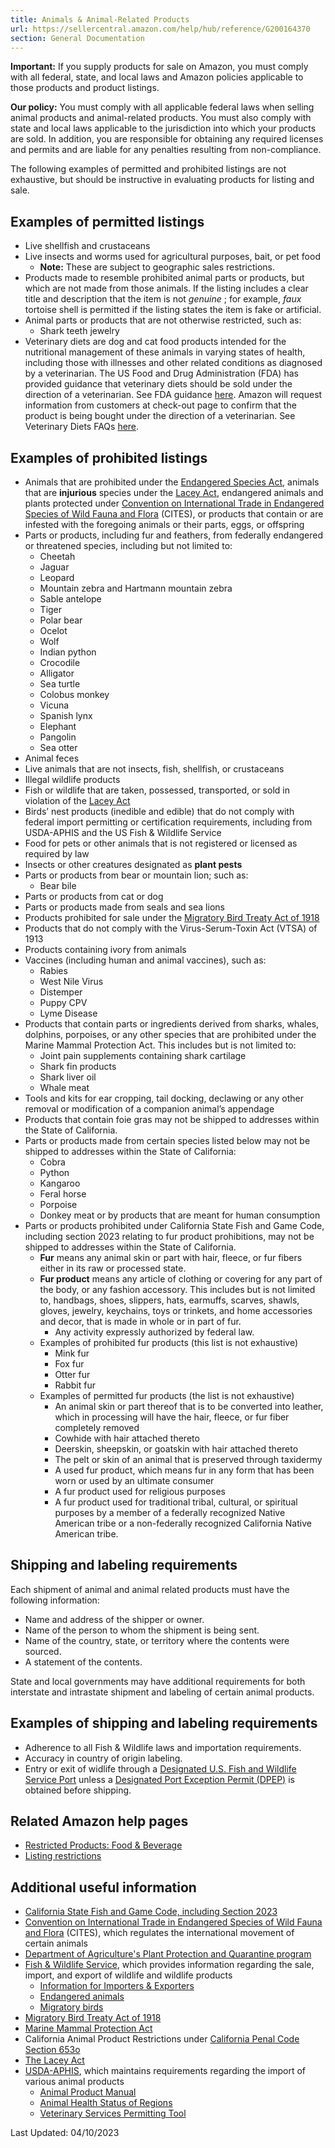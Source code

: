 ```yaml
---
title: Animals & Animal-Related Products
url: https://sellercentral.amazon.com/help/hub/reference/G200164370
section: General Documentation
---
```


**Important:** If you supply products for sale on Amazon, you must comply with
all federal, state, and local laws and Amazon policies applicable to those
products and product listings.

**Our policy:** You must comply with all applicable federal laws when selling
animal products and animal-related products. You must also comply with state
and local laws applicable to the jurisdiction into which your products are
sold. In addition, you are responsible for obtaining any required licenses and
permits and are liable for any penalties resulting from non-compliance.

The following examples of permitted and prohibited listings are not
exhaustive, but should be instructive in evaluating products for listing and
sale.

## Examples of permitted listings

  * Live shellfish and crustaceans
  * Live insects and worms used for agricultural purposes, bait, or pet food
    * **Note:** These are subject to geographic sales restrictions.
  * Products made to resemble prohibited animal parts or products, but which are not made from those animals. If the listing includes a clear title and description that the item is not _genuine_ ; for example, _faux_ tortoise shell is permitted if the listing states the item is fake or artificial.
  * Animal parts or products that are not otherwise restricted, such as: 
    * Shark teeth jewelry
  * Veterinary diets are dog and cat food products intended for the nutritional management of these animals in varying states of health, including those with illnesses and other related conditions as diagnosed by a veterinarian. The US Food and Drug Administration (FDA) has provided guidance that veterinary diets should be sold under the direction of a veterinarian. See FDA guidance [here](https://www.fda.gov/animal-veterinary). Amazon will request information from customers at check-out page to confirm that the product is being bought under the direction of a veterinarian. See Veterinary Diets FAQs [here](https://sellercentral.amazon.com/gp/help/external/GVT4E3624NJ6DRS9). 

##  Examples of prohibited listings

  * Animals that are prohibited under the [Endangered Species Act](https://www.fws.gov/law/endangered-species-act), animals that are **injurious** species under the [Lacey Act](https://www.aphis.usda.gov/aphis/ourfocus/planthealth/import-information/lacey-act/lacey-act), endangered animals and plants protected under [Convention on International Trade in Endangered Species of Wild Fauna and Flora](https://cites.org/eng) (CITES), or products that contain or are infested with the foregoing animals or their parts, eggs, or offspring
  * Parts or products, including fur and feathers, from federally endangered or threatened species, including but not limited to:
    * Cheetah
    * Jaguar
    * Leopard
    * Mountain zebra and Hartmann mountain zebra
    * Sable antelope
    * Tiger
    * Polar bear
    * Ocelot
    * Wolf
    * Indian python
    * Crocodile
    * Alligator
    * Sea turtle
    * Colobus monkey
    * Vicuna
    * Spanish lynx
    * Elephant
    * Pangolin
    * Sea otter
  * Animal feces
  * Live animals that are not insects, fish, shellfish, or crustaceans 
  * Illegal wildlife products
  * Fish or wildlife that are taken, possessed, transported, or sold in violation of the [Lacey Act](https://www.aphis.usda.gov/aphis/ourfocus/planthealth/import-information/lacey-act/lacey-act)
  * Birds’ nest products (inedible and edible) that do not comply with federal import permitting or certification requirements, including from USDA-APHIS and the US Fish & Wildlife Service
  * Food for pets or other animals that is not registered or licensed as required by law
  * Insects or other creatures designated as **plant pests**
  * Parts or products from bear or mountain lion; such as: 
    * Bear bile
  * Parts or products from cat or dog
  * Parts or products made from seals and sea lions
  * Products prohibited for sale under the [Migratory Bird Treaty Act of 1918](https://www.fws.gov/laws/lawsdigest/migtrea.html)
  * Products that do not comply with the Virus-Serum-Toxin Act (VTSA) of 1913
  * Products containing ivory from animals
  * Vaccines (including human and animal vaccines), such as: 
    * Rabies
    * West Nile Virus
    * Distemper
    * Puppy CPV
    * Lyme Disease
  * Products that contain parts or ingredients derived from sharks, whales, dolphins, porpoises, or any other species that are prohibited under the Marine Mammal Protection Act. This includes but is not limited to:
    * Joint pain supplements containing shark cartilage
    * Shark fin products
    * Shark liver oil
    * Whale meat
  * Tools and kits for ear cropping, tail docking, declawing or any other removal or modification of a companion animal’s appendage 
  * Products that contain foie gras may not be shipped to addresses within the State of California.
  * Parts or products made from certain species listed below may not be shipped to addresses within the State of California: 
    * Cobra
    * Python
    * Kangaroo
    * Feral horse
    * Porpoise
    * Donkey meat or by products that are meant for human consumption
  * Parts or products prohibited under California State Fish and Game Code, including section 2023 relating to fur product prohibitions, may not be shipped to addresses within the State of California.
    * **Fur** means any animal skin or part with hair, fleece, or fur fibers either in its raw or processed state.
    * **Fur product** means any article of clothing or covering for any part of the body, or any fashion accessory. This includes but is not limited to, handbags, shoes, slippers, hats, earmuffs, scarves, shawls, gloves, jewelry, keychains, toys or trinkets, and home accessories and decor, that is made in whole or in part of fur.
      * Any activity expressly authorized by federal law.
    * Examples of prohibited fur products (this list is not exhaustive)
      * Mink fur
      * Fox fur
      * Otter fur
      * Rabbit fur
    * Examples of permitted fur products (the list is not exhaustive)
      * An animal skin or part thereof that is to be converted into leather, which in processing will have the hair, fleece, or fur fiber completely removed
      * Cowhide with hair attached thereto
      * Deerskin, sheepskin, or goatskin with hair attached thereto
      * The pelt or skin of an animal that is preserved through taxidermy
      * A used fur product, which means fur in any form that has been worn or used by an ultimate consumer
      * A fur product used for religious purposes
      * A fur product used for traditional tribal, cultural, or spiritual purposes by a member of a federally recognized Native American tribe or a non-federally recognized California Native American tribe.

## Shipping and labeling requirements

Each shipment of animal and animal related products must have the following
information:

  * Name and address of the shipper or owner.
  * Name of the person to whom the shipment is being sent.
  * Name of the country, state, or territory where the contents were sourced.
  * A statement of the contents.

State and local governments may have additional requirements for both
interstate and intrastate shipment and labeling of certain animal products.

## Examples of shipping and labeling requirements

  * Adherence to all Fish & Wildlife laws and importation requirements.
  * Accuracy in country of origin labeling.
  * Entry or exit of widlife through a [Designated U.S. Fish and Wildlife Service Port](https://www.fws.gov/media/wildlife-trade-designated-portspdf) unless a [Designated Port Exception Permit (DPEP)](https://www.fws.gov/media/wildlife-trade-designated-port-exception-permit-form-3-200-2) is obtained before shipping. 

## Related Amazon help pages

  * [Restricted Products: Food & Beverage](/gp/help/200164550)
  * [Listing restrictions](/gp/help/200832300)

## Additional useful information

  * [California State Fish and Game Code, including Section 2023](https://leginfo.legislature.ca.gov/faces/billCompareClient.xhtml?bill_id=201920200AB44&showamends=false)
  * [Convention on International Trade in Endangered Species of Wild Fauna and Flora](https://www.cites.org/) (CITES), which regulates the international movement of certain animals
  * [Department of Agriculture's Plant Protection and Quarantine program](https://www.aphis.usda.gov/plant_health/index.shtml)
  * [Fish & Wildlife Service](https://www.fws.gov/), which provides information regarding the sale, import, and export of wildlife and wildlife products 
    * [Information for Importers & Exporters](https://www.fws.gov/program/office-of-law-enforcement/information-importers-exporters)
    * [Endangered animals](https://www.fws.gov/endangered/)
    * [Migratory birds](https://www.fws.gov/migratorybirds/)
  * [Migratory Bird Treaty Act of 1918](https://www.fws.gov/laws/lawsdigest/migtrea.html)
  * [Marine Mammal Protection Act](https://www.fisheries.noaa.gov/national/marine-mammal-protection/marine-mammal-protection-act-policies-guidance-and-regulations#:~:text=The%20Marine%20Mammal%20Protection%20Act%20was%20enacted%20on%20October%2021,which%20they%20are%20a%20part.)
  * California Animal Product Restrictions under [California Penal Code Section 653o](https://leginfo.legislature.ca.gov/faces/codes.xhtml)
  * [The Lacey Act](https://www.aphis.usda.gov/aphis/ourfocus/planthealth/import-information/lacey-act/lacey-act)
  * [USDA-APHIS](https://www.aphis.usda.gov/aphis/home), which maintains requirements regarding the import of various animal products 
    * [Animal Product Manual ](https://www.aphis.usda.gov/import_export/plants/manuals/ports/downloads/apm.pdf)
    * [Animal Health Status of Regions ](https://www.aphis.usda.gov/aphis/ourfocus/animalhealth/animal-and-animal-product-import-information/animal-health-status-of-regions)
    * [Veterinary Services Permitting Tool](https://efile.aphis.usda.gov/s/vs-permitting-assistant)

Last Updated: 04/10/2023

